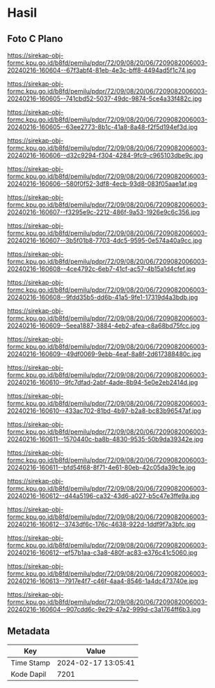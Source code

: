 # Hasil

## Foto C Plano

https://sirekap-obj-formc.kpu.go.id/b8fd/pemilu/pdpr/72/09/08/20/06/7209082006003-20240216-160604--67f3abf4-81eb-4e3c-bff8-4494ad5f1c74.jpg

https://sirekap-obj-formc.kpu.go.id/b8fd/pemilu/pdpr/72/09/08/20/06/7209082006003-20240216-160605--741cbd52-5037-49dc-9874-5ce4a33f482c.jpg

https://sirekap-obj-formc.kpu.go.id/b8fd/pemilu/pdpr/72/09/08/20/06/7209082006003-20240216-160605--63ee2773-8b1c-41a8-8a48-f2f5d194ef3d.jpg

https://sirekap-obj-formc.kpu.go.id/b8fd/pemilu/pdpr/72/09/08/20/06/7209082006003-20240216-160606--d32c9294-f304-4284-9fc9-c965103dbe9c.jpg

https://sirekap-obj-formc.kpu.go.id/b8fd/pemilu/pdpr/72/09/08/20/06/7209082006003-20240216-160606--580f0f52-3df8-4ecb-93d8-083f05aae1af.jpg

https://sirekap-obj-formc.kpu.go.id/b8fd/pemilu/pdpr/72/09/08/20/06/7209082006003-20240216-160607--f3295e9c-2212-486f-9a53-1926e9c6c356.jpg

https://sirekap-obj-formc.kpu.go.id/b8fd/pemilu/pdpr/72/09/08/20/06/7209082006003-20240216-160607--3b5f01b8-7703-4dc5-9595-0e574a40a9cc.jpg

https://sirekap-obj-formc.kpu.go.id/b8fd/pemilu/pdpr/72/09/08/20/06/7209082006003-20240216-160608--4ce4792c-6eb7-41cf-ac57-4b15a1d4cfef.jpg

https://sirekap-obj-formc.kpu.go.id/b8fd/pemilu/pdpr/72/09/08/20/06/7209082006003-20240216-160608--9fdd35b5-dd6b-41a5-9fe1-17319d4a3bdb.jpg

https://sirekap-obj-formc.kpu.go.id/b8fd/pemilu/pdpr/72/09/08/20/06/7209082006003-20240216-160609--5eea1887-3884-4eb2-afea-c8a68bd75fcc.jpg

https://sirekap-obj-formc.kpu.go.id/b8fd/pemilu/pdpr/72/09/08/20/06/7209082006003-20240216-160609--49df0069-9ebb-4eaf-8a8f-2d617388480c.jpg

https://sirekap-obj-formc.kpu.go.id/b8fd/pemilu/pdpr/72/09/08/20/06/7209082006003-20240216-160610--9fc7dfad-2abf-4ade-8b94-5e0e2eb2414d.jpg

https://sirekap-obj-formc.kpu.go.id/b8fd/pemilu/pdpr/72/09/08/20/06/7209082006003-20240216-160610--433ac702-81bd-4b97-b2a8-bc83b96547af.jpg

https://sirekap-obj-formc.kpu.go.id/b8fd/pemilu/pdpr/72/09/08/20/06/7209082006003-20240216-160611--1570440c-ba8b-4830-9535-50b9da39342e.jpg

https://sirekap-obj-formc.kpu.go.id/b8fd/pemilu/pdpr/72/09/08/20/06/7209082006003-20240216-160611--bfd54f68-8f71-4e61-80eb-42c05da39c1e.jpg

https://sirekap-obj-formc.kpu.go.id/b8fd/pemilu/pdpr/72/09/08/20/06/7209082006003-20240216-160612--d44a5196-ca32-43d6-a027-b5c47e3ffe9a.jpg

https://sirekap-obj-formc.kpu.go.id/b8fd/pemilu/pdpr/72/09/08/20/06/7209082006003-20240216-160612--3743df6c-176c-4638-922d-1ddf9f7a3bfc.jpg

https://sirekap-obj-formc.kpu.go.id/b8fd/pemilu/pdpr/72/09/08/20/06/7209082006003-20240216-160612--ef57b1aa-c3a8-480f-ac83-e376c41c5060.jpg

https://sirekap-obj-formc.kpu.go.id/b8fd/pemilu/pdpr/72/09/08/20/06/7209082006003-20240216-160613--7917e4f7-c46f-4aa4-8546-1a4dc473740e.jpg

https://sirekap-obj-formc.kpu.go.id/b8fd/pemilu/pdpr/72/09/08/20/06/7209082006003-20240216-160604--907cdd6c-9e29-47a2-999d-c3a1764ff6b3.jpg


## Metadata

| Key        | Value               |
| ---------- | ------------------- |
| Time Stamp | 2024-02-17 13:05:41 |
| Kode Dapil | 7201                |




